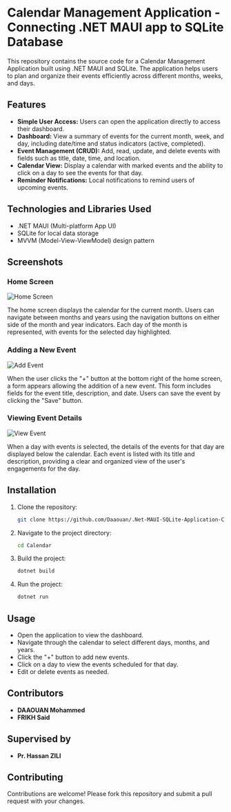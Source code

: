 # Calendar Management Application  -  Connecting .NET MAUI app to SQLite Database

This repository contains the source code for a Calendar Management Application built using .NET MAUI and SQLite. The application helps users to plan and organize their events efficiently across different months, weeks, and days.

## Features

- **Simple User Access:** Users can open the application directly to access their dashboard.
- **Dashboard:** View a summary of events for the current month, week, and day, including date/time and status indicators (active, completed).
- **Event Management (CRUD):** Add, read, update, and delete events with fields such as title, date, time, and location.
- **Calendar View:** Display a calendar with marked events and the ability to click on a day to see the events for that day.
- **Reminder Notifications:** Local notifications to remind users of upcoming events.

## Technologies and Libraries Used

- .NET MAUI (Multi-platform App UI)
- SQLite for local data storage
- MVVM (Model-View-ViewModel) design pattern

## Screenshots

### Home Screen

![Home Screen](![3](https://github.com/Daaouan/.Net-MAUI-SQLite-Application-Calendar-Management-/assets/116027598/f62c06c0-61a6-4d46-8c6e-4bba9b2a160e))

The home screen displays the calendar for the current month. Users can navigate between months and years using the navigation buttons on either side of the month and year indicators. Each day of the month is represented, with events for the selected day highlighted.

### Adding a New Event

![Add Event](![2](https://github.com/Daaouan/.Net-MAUI-SQLite-Application-Calendar-Management-/assets/116027598/5f9fcb7e-dc96-4736-9a85-3001486dc56d))

When the user clicks the "+" button at the bottom right of the home screen, a form appears allowing the addition of a new event. This form includes fields for the event title, description, and date. Users can save the event by clicking the "Save" button.

### Viewing Event Details

![View Event](![1](https://github.com/Daaouan/.Net-MAUI-SQLite-Application-Calendar-Management-/assets/116027598/b5d0576b-0cdf-4271-9684-1c1644b4046e))

When a day with events is selected, the details of the events for that day are displayed below the calendar. Each event is listed with its title and description, providing a clear and organized view of the user's engagements for the day.

## Installation

1. Clone the repository:
    ```sh
    git clone https://github.com/Daaouan/.Net-MAUI-SQLite-Application-Calendar-Management-.git
    ```

2. Navigate to the project directory:
    ```sh
    cd Calendar
    ```

3. Build the project:
    ```sh
    dotnet build
    ```

4. Run the project:
    ```sh
    dotnet run
    ```

## Usage

- Open the application to view the dashboard.
- Navigate through the calendar to select different days, months, and years.
- Click the "+" button to add new events.
- Click on a day to view the events scheduled for that day.
- Edit or delete events as needed.

## Contributors

- **DAAOUAN Mohammed**
- **FRIKH Said**

## Supervised by

- **Pr. Hassan ZILI**

## Contributing

Contributions are welcome! Please fork this repository and submit a pull request with your changes.

